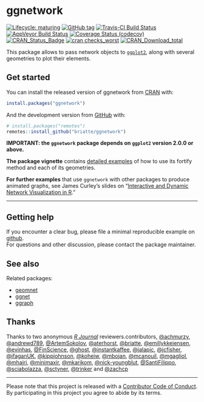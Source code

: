 
<!-- README.md is generated from README.Rmd. Please edit that file -->

# ggnetwork

<!-- badges: start -->

[![Lifecycle:
maturing](https://img.shields.io/badge/lifecycle-maturing-blue.svg)](https://www.tidyverse.org/lifecycle/#maturing)
[![GitHub
tag](https://img.shields.io/github/tag/briatte/ggnetwork.svg?label=%22latest%20tag%22)](https://github.com/briatte/ggnetwork)
[![Travis-CI Build
Status](https://travis-ci.org/briatte/ggnetwork.svg?branch=master)](https://travis-ci.org/briatte/ggnetwork)
[![AppVeyor Build
Status](https://ci.appveyor.com/api/projects/status/github/briatte/ggnetwork?branch=master&svg=true)](https://ci.appveyor.com/project/briatte/ggnetwork)
[![Coverage Status
(codecov)](https://codecov.io/gh/briatte/ggnetwork/branch/master/graph/badge.svg)](https://codecov.io/gh/briatte/ggnetwork)
[![CRAN\_Status\_Badge](http://www.r-pkg.org/badges/version-ago/ggnetwork)](https://cran.r-project.org/package=ggnetwork)
[![cran
checks\_worst](https://cranchecks.info/badges/worst/ggnetwork)](https://cran.r-project.org/web/checks/check_results_ggnetwork.html)
[![CRAN\_Download\_total](http://cranlogs.r-pkg.org/badges/grand-total/ggnetwork)](https://cran.r-project.org/package=ggnetwork)
<!-- badges: end -->

This package allows to pass network objects to
[`ggplot2`](http://ggplot2.org/), along with several geometries to plot
their elements.

## Get started

You can install the released version of ggnetwork from
[CRAN](https://CRAN.R-project.org) with:

``` r
install.packages("ggnetwork")
```

And the development version from [GitHub](https://github.com/) with:

``` r
# install.packages("remotes")
remotes::install_github("briatte/ggnetwork")
```

**IMPORTANT: the `ggnetwork` package depends on `ggplot2` version 2.0.0
or above.**

**The package vignette** contains [detailed
examples](https://briatte.github.io/ggnetwork/) of how to use its
fortify method and each of its geometries.

**For further examples** that use `ggnetwork` with other packages to
produce animated graphs, see James Curley’s slides on “[Interactive and
Dynamic Network Visualization in
R](http://curleylab.psych.columbia.edu/netviz/).”

-----

## Getting help

If you encounter a clear bug, please file a minimal reproducible example
on [github](https://github.com/briatte/ggnetwork/issues).  
For questions and other discussion, please contact the package
maintainer.

## See also

Related packages:

  - [geomnet](https://github.com/sctyner/geomnet)
  - [ggnet](https://github.com/briatte/ggnet)
  - [ggraph](https://github.com/thomasp85/ggraph)

## Thanks

Thanks to two anonymous *[R Journal](https://journal.r-project.org/)*
reviewers.contributors, [@achmurzy](https://github.com/achmurzy),
[@andrewd789](https://github.com/andrewd789),
[@ArtemSokolov](https://github.com/ArtemSokolov),
[@aterhorst](https://github.com/aterhorst),
[@briatte](https://github.com/briatte),
[@emillykkejensen](https://github.com/emillykkejensen),
[@evinhas](https://github.com/evinhas),
[@FinScience](https://github.com/FinScience),
[@ghost](https://github.com/ghost),
[@instantkaffee](https://github.com/instantkaffee),
[@jalapic](https://github.com/jalapic),
[@jcfisher](https://github.com/jcfisher),
[@jfaganUK](https://github.com/jfaganUK),
[@kippjohnson](https://github.com/kippjohnson),
[@koheiw](https://github.com/koheiw),
[@mbojan](https://github.com/mbojan),
[@mcanouil](https://github.com/mcanouil),
[@mgagliol](https://github.com/mgagliol),
[@mhairi](https://github.com/mhairi),
[@minimaxir](https://github.com/minimaxir),
[@mkarikom](https://github.com/mkarikom),
[@nick-youngblut](https://github.com/nick-youngblut),
[@SantiFilippo](https://github.com/SantiFilippo),
[@sciabolazza](https://github.com/sciabolazza),
[@sctyner](https://github.com/sctyner),
[@trinker](https://github.com/trinker) and
[@zachcp](https://github.com/zachcp)

-----

Please note that this project is released with a [Contributor Code of
Conduct](.github/CODE_OF_CONDUCT.md).  
By participating in this project you agree to abide by its terms.
